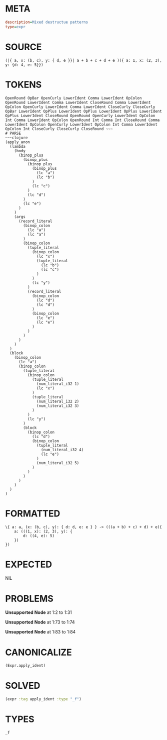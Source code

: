 # META
~~~ini
description=Mixed destructue patterns
type=expr
~~~
# SOURCE
~~~roc
(|{ a, x: (b, c), y: { d, e }}| a + b + c + d + e )({ a: 1, x: (2, 3), y: {d: 4, e: 5}})
~~~
# TOKENS
~~~text
OpenRound OpBar OpenCurly LowerIdent Comma LowerIdent OpColon OpenRound LowerIdent Comma LowerIdent CloseRound Comma LowerIdent OpColon OpenCurly LowerIdent Comma LowerIdent CloseCurly CloseCurly OpBar LowerIdent OpPlus LowerIdent OpPlus LowerIdent OpPlus LowerIdent OpPlus LowerIdent CloseRound OpenRound OpenCurly LowerIdent OpColon Int Comma LowerIdent OpColon OpenRound Int Comma Int CloseRound Comma LowerIdent OpColon OpenCurly LowerIdent OpColon Int Comma LowerIdent OpColon Int CloseCurly CloseCurly CloseRound ~~~
# PARSE
~~~clojure
(apply_anon
  (lambda
    (body
      (binop_plus
        (binop_plus
          (binop_plus
            (binop_plus
              (lc "a")
              (lc "b")
            )
            (lc "c")
          )
          (lc "d")
        )
        (lc "e")
      )
    )
    (args
      (record_literal
        (binop_colon
          (lc "a")
          (lc "a")
        )
        (binop_colon
          (tuple_literal
            (binop_colon
              (lc "x")
              (tuple_literal
                (lc "b")
                (lc "c")
              )
            )
            (lc "y")
          )
          (record_literal
            (binop_colon
              (lc "d")
              (lc "d")
            )
            (binop_colon
              (lc "e")
              (lc "e")
            )
          )
        )
      )
    )
  )
  (block
    (binop_colon
      (lc "a")
      (binop_colon
        (tuple_literal
          (binop_colon
            (tuple_literal
              (num_literal_i32 1)
              (lc "x")
            )
            (tuple_literal
              (num_literal_i32 2)
              (num_literal_i32 3)
            )
          )
          (lc "y")
        )
        (block
          (binop_colon
            (lc "d")
            (binop_colon
              (tuple_literal
                (num_literal_i32 4)
                (lc "e")
              )
              (num_literal_i32 5)
            )
          )
        )
      )
    )
  )
)
~~~
# FORMATTED
~~~roc
\{ a: a, (x: (b, c), y): { d: d, e: e } } -> (((a + b) + c) + d) + e({
	a: (((1, x): (2, 3), y): {
		d: ((4, e): 5)
	})
})
~~~
# EXPECTED
NIL
# PROBLEMS
**Unsupported Node**
at 1:2 to 1:31

**Unsupported Node**
at 1:73 to 1:74

**Unsupported Node**
at 1:83 to 1:84

# CANONICALIZE
~~~clojure
(Expr.apply_ident)
~~~
# SOLVED
~~~clojure
(expr :tag apply_ident :type "_f")
~~~
# TYPES
~~~roc
_f
~~~
